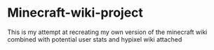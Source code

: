 # Minecraft-wiki-project
This is my attempt at recreating my own version of the minecraft wiki combined with potential user stats and hypixel wiki attached

